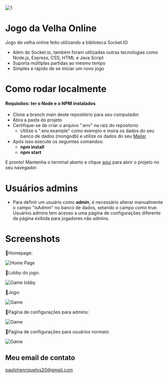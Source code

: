 ![1](https://github.com/paulohenrique64/jogo-da-velha-online-js/blob/main/public/images/game-gif.gif)

# Jogo da Velha Online

Jogo de velha online feito utilizando a biblioteca Socket.IO

- Além do Socket.io, também foram utilizadas outras tecnologias como Node.js, Express, CSS, HTML e Java Script
- Suporta múltiplas partidas ao mesmo tempo
- Simples e rápido de se iniciar um novo jogo

# Como rodar localmente

#### Requisitos: ter o Node e o NPM instalados

- Clone a branch main deste repositório para seu computador
- Abra a pasta do projeto
- Certifique-se de criar o arquivo ".env" na raiz do repositorio
  - Utilize o ".env.example" como exemplo e insira os dados do seu banco de dados (mongodb) e utilize os dados do seu <a href="https://mailtrap.io">Mailer</a>
- Após isso execute os seguintes comandos:
  - <strong>npm install</strong>
  - <strong>npm start</strong>

E pronto! Mantenha o terminal aberto e clique <a href="http://localhost:3000" target="_blank">aqui</a> para abrir o projeto no seu navegador.

# Usuários admins

- Para definir um usuário como <strong>admin</strong>, é necessário alterar manualmente o campo "isAdmin" no banco de dados, setando o campo como true. Usuários admins tem acesso a uma página de configurações diferente da página exibida para jogadores não admins.

# Screenshots

📌Homepage:

![Home Page](https://github.com/paulohenrique64/jogo-da-velha-online-js/blob/main/public/images/Screenshot-1.png)

📌Lobby do jogo:

![Game lobby](https://github.com/paulohenrique64/jogo-da-velha-online-js/blob/main/public/images/Screenshot-2.png)

📌Jogo:

![Game](https://github.com/paulohenrique64/jogo-da-velha-online-js/blob/main/public/images/Screenshot-3.png)

📌Página de configurações para admins:

![Game](https://github.com/paulohenrique64/jogo-da-velha-online-js/blob/main/public/images/Screenshot-4.png)

📌Página de configurações para usuários normais:

![Game](https://github.com/paulohenrique64/jogo-da-velha-online-js/blob/main/public/images/Screenshot-5.png)

## Meu email de contato

paulohenriquelvs20@gmail.com
